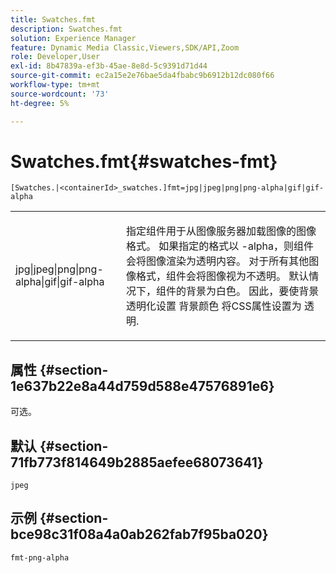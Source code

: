 ```yaml
---
title: Swatches.fmt
description: Swatches.fmt
solution: Experience Manager
feature: Dynamic Media Classic,Viewers,SDK/API,Zoom
role: Developer,User
exl-id: 8b47839a-ef3b-45ae-8e8d-5c9391d71d44
source-git-commit: ec2a15e2e76bae5da4fbabc9b6912b12dc080f66
workflow-type: tm+mt
source-wordcount: '73'
ht-degree: 5%

---
```


# Swatches.fmt{#swatches-fmt}

`[Swatches.|<containerId>_swatches.]fmt=jpg|jpeg|png|png-alpha|gif|gif-alpha`

<table id="table_4620F51BD77149FDB68F1FBECC443801"> 
 <tbody> 
  <tr> 
   <td> <p> <span class="codeph"> jpg|jpeg|png|png-alpha|gif|gif-alpha</span> </p> </td> 
   <td> <p>指定组件用于从图像服务器加载图像的图像格式。 如果指定的格式以 <span class="codeph"> -alpha</span>，则组件会将图像渲染为透明内容。 对于所有其他图像格式，组件会将图像视为不透明。 默认情况下，组件的背景为白色。 因此，要使背景透明化设置 <span class="codeph"> 背景颜色</span> 将CSS属性设置为 <span class="codeph"> 透明</span>. </p> </td> 
  </tr> 
 </tbody> 
</table>

## 属性 {#section-1e637b22e8a44d759d588e47576891e6}

可选。

## 默认 {#section-71fb773f814649b2885aefee68073641}

`jpeg`

## 示例 {#section-bce98c31f08a4a0ab262fab7f95ba020}

`fmt-png-alpha`
